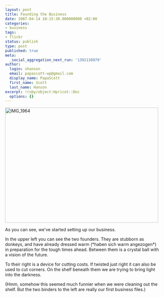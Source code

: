 ```yaml
---
layout: post
title: Founding the Business
date: 2007-04-14 10:15:30.000000000 +02:00
categories:
- business
tags:
- flickr
status: publish
type: post
published: true
meta:
  _social_aggregation_next_run: '1392138979'
author:
  login: shanson
  email: papascott-wp@gmail.com
  display_name: PapaScott
  first_name: Scott
  last_name: Hanson
excerpt: !ruby/object:Hpricot::Doc
  options: {}
---
```

<p><a href="http://www.flickr.com/photos/papascott/458505383/" title="Photo Sharing"><img src="http://farm1.static.flickr.com/211/458505383_869cae7c37.jpg" width="500" height="375" alt="IMG_1964" /></a></p>
<p>As you can see, we've started setting up our business. </p>
<p>In the upper left you can see the two founders. They are stubborn as donkeys, and have already dressed warm (*haben sich warm angezogen*) in preparation for the tough times ahead. Between them is a crystal ball with a vision of the future.</p>
<p>To their right is a device for cutting costs. If twisted just right it can also be used to cut corners. On the shelf beneath them we are trying to bring light into the darkness. </p>
<p>(Hmm, somehow this seemed much funnier when we were cleaning out the shelf. But the two binders to the left are really our first business files.)</p>
